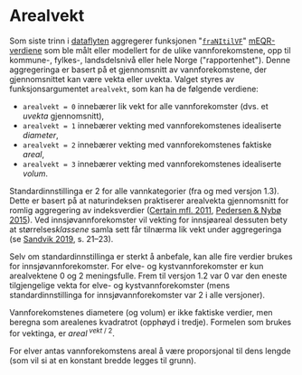 # Arealvekt

Som siste trinn i [dataflyten](dataflyt.md) aggregerer funksjonen "[`fraNItilVF`](fraNItilVF.md)" [mEQR-verdiene](mEQR.md) som ble målt eller modellert for de ulike vannforekomstene, opp til kommune-, fylkes-, landsdelsnivå eller hele Norge ("rapportenhet").
Denne aggregeringa er basert på et gjennomsnitt av vannforekomstene, der gjennomsnittet kan være vekta eller uvekta.
Valget styres av funksjonsargumentet `arealvekt`, som kan ha de følgende verdiene:

* `arealvekt = 0` innebærer lik vekt for alle vannforekomster (dvs. et _uvekta_ gjennomsnitt),
* `arealvekt = 1` innebærer vekting med vannforekomstenes idealiserte _diameter_,
* `arealvekt = 2` innebærer vekting med vannforekomstenes faktiske _areal_, 
* `arealvekt = 3` innebærer vekting med vannforekomstenes idealiserte _volum_.

Standardinnstillinga er 2 for alle vannkategorier (fra og med versjon 1.3).
Dette er basert på at naturindeksen praktiserer arealvekta gjennomsnitt for romlig aggregering av indeksverdier ([Certain mfl. 2011](http://dx.doi.org/10.1371/journal.pone.0018930), [Pedersen & Nybø 2015](http://hdl.handle.net/11250/286693)).
Ved innsjøvannforekomster vil vekting for innsjøareal dessuten bety at størrelses*klassene* samla sett får tilnærma lik vekt under aggregeringa (se [Sandvik 2019](http://hdl.handle.net/11250/2631056), s. 21–23).

Selv om standardinnstillinga er sterkt å anbefale, kan alle fire verdier brukes for innsjøvannforekomster.
For elve- og kystvannforekomster er kun arealvektene 0 og 2 meningsfulle.
Frem til versjon 1.2 var 0 var den eneste tilgjengelige vekta for elve- og kystvannforekomster (mens standardinnstillinga for innsjøvannforekomster var 2 i alle versjoner).

Vannforekomstenes diametere (og volum) er ikke faktiske verdier, men beregna som arealenes kvadratrot (opphøyd i tredje). Formelen som brukes for vektinga, er _areal_<sup>&nbsp;_vekt_&nbsp;/&nbsp;2</sup>.

For elver antas vannforekomstens areal å være proporsjonal til dens lengde (som vil si at en konstant bredde legges til grunn).

